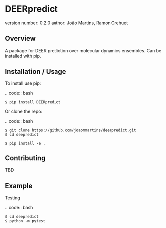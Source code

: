 DEERpredict
===========

version number: 0.2.0
author: João Martins, Ramon Crehuet

Overview
--------

A package for DEER prediction over molecular dynamics ensembles. Can be installed with pip.

Installation / Usage
--------------------

To install use pip:

.. code:: bash

    $ pip install DEERpredict


Or clone the repo:

.. code:: bash

    $ git clone https://github.com/joaommartins/deerpredict.git
    $ cd deepredict

    $ pip install -e . 
    
Contributing
------------

TBD

Example
-------

Testing

.. code:: bash

    $ cd deepredict
    $ python -m pytest
